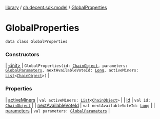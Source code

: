 [library](../../index.md) / [ch.decent.sdk.model](../index.md) / [GlobalProperties](./index.md)

# GlobalProperties

`data class GlobalProperties`

### Constructors

| [&lt;init&gt;](-init-.md) | `GlobalProperties(id: `[`ChainObject`](../-chain-object/index.md)`, parameters: `[`GlobalParameters`](../-global-parameters/index.md)`, nextAvailableVoteId: `[`Long`](https://kotlinlang.org/api/latest/jvm/stdlib/kotlin/-long/index.html)`, activeMiners: `[`List`](https://kotlinlang.org/api/latest/jvm/stdlib/kotlin.collections/-list/index.html)`<`[`ChainObject`](../-chain-object/index.md)`>)` |

### Properties

| [activeMiners](active-miners.md) | `val activeMiners: `[`List`](https://kotlinlang.org/api/latest/jvm/stdlib/kotlin.collections/-list/index.html)`<`[`ChainObject`](../-chain-object/index.md)`>` |
| [id](id.md) | `val id: `[`ChainObject`](../-chain-object/index.md) |
| [nextAvailableVoteId](next-available-vote-id.md) | `val nextAvailableVoteId: `[`Long`](https://kotlinlang.org/api/latest/jvm/stdlib/kotlin/-long/index.html) |
| [parameters](parameters.md) | `val parameters: `[`GlobalParameters`](../-global-parameters/index.md) |

